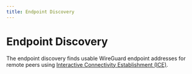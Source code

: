 ```yaml
---
title: Endpoint Discovery
---
```


# Endpoint Discovery

The endpoint discovery finds usable WireGuard endpoint addresses for remote peers using [Interactive Connectivity Establishment (ICE)](https://en.wikipedia.org/wiki/Interactive_Connectivity_Establishment).
